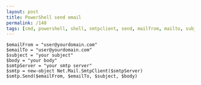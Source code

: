 ```yaml
---
layout: post
title: PowerShell send email
permalink: /140
tags: [cmd, powershell, shell, smtpclient, send, mailfrom, mailto, subject, body]
---
```


    $emailFrom = "user@yourdomain.com"
    $emailTo = "user@yourdomain.com"
    $subject = "your subject"
    $body = "your body"
    $smtpServer = "your smtp server"
    $smtp = new-object Net.Mail.SmtpClient($smtpServer)
    $smtp.Send($emailFrom, $emailTo, $subject, $body)
